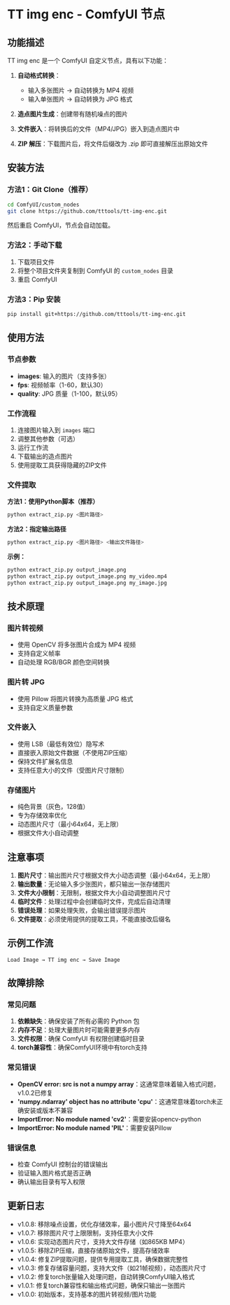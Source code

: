 # TT img enc - ComfyUI 节点

## 功能描述

TT img enc 是一个 ComfyUI 自定义节点，具有以下功能：

1. **自动格式转换**：
   - 输入多张图片 → 自动转换为 MP4 视频
   - 输入单张图片 → 自动转换为 JPG 格式

2. **造点图片生成**：创建带有随机噪点的图片

3. **文件嵌入**：将转换后的文件（MP4/JPG）嵌入到造点图片中

4. **ZIP 解压**：下载图片后，将文件后缀改为 .zip 即可直接解压出原始文件

## 安装方法

### 方法1：Git Clone（推荐）
```bash
cd ComfyUI/custom_nodes
git clone https://github.com/tttools/tt-img-enc.git
```
然后重启 ComfyUI，节点会自动加载。

### 方法2：手动下载
1. 下载项目文件
2. 将整个项目文件夹复制到 ComfyUI 的 `custom_nodes` 目录
3. 重启 ComfyUI

### 方法3：Pip 安装
```bash
pip install git+https://github.com/tttools/tt-img-enc.git
```

## 使用方法

### 节点参数

- **images**: 输入的图片（支持多张）
- **fps**: 视频帧率（1-60，默认30）
- **quality**: JPG 质量（1-100，默认95）

### 工作流程

1. 连接图片输入到 `images` 端口
2. 调整其他参数（可选）
3. 运行工作流
4. 下载输出的造点图片
5. 使用提取工具获得隐藏的ZIP文件

### 文件提取

**方法1：使用Python脚本（推荐）**
```bash
python extract_zip.py <图片路径>
```

**方法2：指定输出路径**
```bash
python extract_zip.py <图片路径> <输出文件路径>
```

**示例：**
```bash
python extract_zip.py output_image.png
python extract_zip.py output_image.png my_video.mp4
python extract_zip.py output_image.png my_image.jpg
```

## 技术原理

### 图片转视频
- 使用 OpenCV 将多张图片合成为 MP4 视频
- 支持自定义帧率
- 自动处理 RGB/BGR 颜色空间转换

### 图片转 JPG
- 使用 Pillow 将图片转换为高质量 JPG 格式
- 支持自定义质量参数

### 文件嵌入
- 使用 LSB（最低有效位）隐写术
- 直接嵌入原始文件数据（不使用ZIP压缩）
- 保持文件扩展名信息
- 支持任意大小的文件（受图片尺寸限制）

### 存储图片
- 纯色背景（灰色，128值）
- 专为存储效率优化
- 动态图片尺寸（最小64x64，无上限）
- 根据文件大小自动调整

## 注意事项

1. **图片尺寸**：输出图片尺寸根据文件大小动态调整（最小64x64，无上限）
2. **输出数量**：无论输入多少张图片，都只输出一张存储图片
3. **文件大小限制**：无限制，根据文件大小自动调整图片尺寸
4. **临时文件**：处理过程中会创建临时文件，完成后自动清理
5. **错误处理**：如果处理失败，会输出错误提示图片
6. **文件提取**：必须使用提供的提取工具，不能直接改后缀名

## 示例工作流

```
Load Image → TT img enc → Save Image
```

## 故障排除

### 常见问题

1. **依赖缺失**：确保安装了所有必需的 Python 包
2. **内存不足**：处理大量图片时可能需要更多内存
3. **文件权限**：确保 ComfyUI 有权限创建临时目录
4. **torch兼容性**：确保ComfyUI环境中有torch支持

### 常见错误

- **OpenCV error: src is not a numpy array**：这通常意味着输入格式问题，v1.0.2已修复
- **'numpy.ndarray' object has no attribute 'cpu'**：这通常意味着torch未正确安装或版本不兼容
- **ImportError: No module named 'cv2'**：需要安装opencv-python
- **ImportError: No module named 'PIL'**：需要安装Pillow

### 错误信息

- 检查 ComfyUI 控制台的错误输出
- 验证输入图片格式是否正确
- 确认输出目录有写入权限

## 更新日志

- v1.0.8: 移除噪点设置，优化存储效率，最小图片尺寸降至64x64
- v1.0.7: 移除图片尺寸上限限制，支持任意大小文件
- v1.0.6: 实现动态图片尺寸，支持大文件存储（如865KB MP4）
- v1.0.5: 移除ZIP压缩，直接存储原始文件，提高存储效率
- v1.0.4: 修复ZIP提取问题，提供专用提取工具，确保数据完整性
- v1.0.3: 修复存储容量问题，支持大文件（如21帧视频），动态图片尺寸
- v1.0.2: 修复torch张量输入处理问题，自动转换ComfyUI输入格式
- v1.0.1: 修复torch兼容性和输出格式问题，确保只输出一张图片
- v1.0.0: 初始版本，支持基本的图片转视频/图片功能

